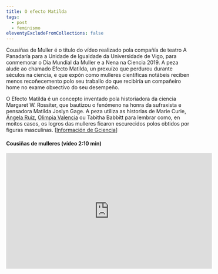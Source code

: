 ```yaml
---
title: O efecto Matilda
tags:
  - post
  - feminismo
eleventyExcludeFromCollections: false
---
```

Cousiñas de Muller é o título do vídeo realizado pola compañía de teatro A Panadaría para a Unidade de Igualdade da Universidade de Vigo, para conmemorar o Día Mundial da Muller e a Nena na Ciencia 2019. A peza alude ao chamado Efecto Matilda, un prexuízo que perdurou durante séculos na ciencia, e que expón como mulleres científicas notábeis reciben menos recoñecemento polo seu traballo do que recibiría un compañeiro home no exame obxectivo do seu desempeño.

O Efecto Matilda é un concepto inventado pola historiadora da ciencia Margaret W. Rossiter, que bautizou o fenómeno na honra da sufraxista e pensadora Matilda Joslyn Gage. A peza utiliza as historias de Marie Curie, [Ángela Ruiz](https://www.gciencia.com/historias-gc/dona-angelita-ferrola-que-inventou-o-libro-electronico/), [Olimpia Valencia](https://www.gciencia.com/muller2018/olimpia-valencia-primeira-galega-licenciada-en-medicina/) ou Tabitha Babbitt para lembrar como, en moitos casos, os logros das mulleres ficaron escurecidos polos obtidos por figuras masculinas. [[Información de Gciencia](https://www.gciencia.com/videonautas/efecto-matilda-cientificas/)]

#### Cousiñas de mulleres (vídeo 2:10 min)

<iframe width="560" height="315" src="https://www.youtube.com/embed/qxPpOPw_1s8" frameborder="0" allow="accelerometer; autoplay; clipboard-write; encrypted-media; gyroscope; picture-in-picture" allowfullscreen></iframe>
